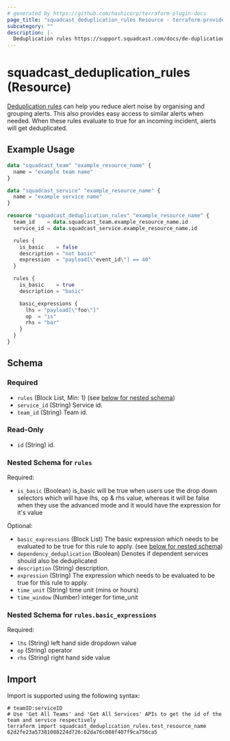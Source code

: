 ```yaml
---
# generated by https://github.com/hashicorp/terraform-plugin-docs
page_title: "squadcast_deduplication_rules Resource - terraform-provider-squadcast"
subcategory: ""
description: |-
  Deduplication rules https://support.squadcast.com/docs/de-duplication-rules can help you reduce alert noise by organising and grouping alerts. This also provides easy access to similar alerts when needed. When these rules evaluate to true for an incoming incident, alerts will get deduplicated.
---
```


# squadcast_deduplication_rules (Resource)

[Deduplication rules](https://support.squadcast.com/docs/de-duplication-rules) can help you reduce alert noise by organising and grouping alerts. This also provides easy access to similar alerts when needed. When these rules evaluate to true for an incoming incident, alerts will get deduplicated.

## Example Usage

```terraform
data "squadcast_team" "example_resource_name" {
  name = "example team name"
}

data "squadcast_service" "example_resource_name" {
  name = "example service name"
}

resource "squadcast_deduplication_rules" "example_resource_name" {
  team_id    = data.squadcast_team.example_resource_name.id
  service_id = data.squadcast_service.example_resource_name.id

  rules {
    is_basic    = false
    description = "not basic"
    expression  = "payload[\"event_id\"] == 40"
  }

  rules {
    is_basic    = true
    description = "basic"

    basic_expressions {
      lhs = "payload[\"foo\"]"
      op  = "is"
      rhs = "bar"
    }
  }
}
```

<!-- schema generated by tfplugindocs -->
## Schema

### Required

- `rules` (Block List, Min: 1) (see [below for nested schema](#nestedblock--rules))
- `service_id` (String) Service id.
- `team_id` (String) Team id.

### Read-Only

- `id` (String) id.

<a id="nestedblock--rules"></a>
### Nested Schema for `rules`

Required:

- `is_basic` (Boolean) is_basic will be true when users use the drop down selectors which will have lhs, op & rhs value, whereas it will be false when they use the advanced mode and it would have the expression for it's value

Optional:

- `basic_expressions` (Block List) The basic expression which needs to be evaluated to be true for this rule to apply. (see [below for nested schema](#nestedblock--rules--basic_expressions))
- `dependency_deduplication` (Boolean) Denotes if dependent services should also be deduplicated
- `description` (String) description.
- `expression` (String) The expression which needs to be evaluated to be true for this rule to apply.
- `time_unit` (String) time unit (mins or hours)
- `time_window` (Number) integer for time_unit

<a id="nestedblock--rules--basic_expressions"></a>
### Nested Schema for `rules.basic_expressions`

Required:

- `lhs` (String) left hand side dropdown value
- `op` (String) operator
- `rhs` (String) right hand side value

## Import

Import is supported using the following syntax:

```shell
# teamID:serviceID
# Use 'Get All Teams' and 'Get All Services' APIs to get the id of the team and service respectively 
terraform import squadcast_deduplication_rules.test_resource_name 62d2fe23a57381088224d726:62da76c088f407f9ca756ca5
```
